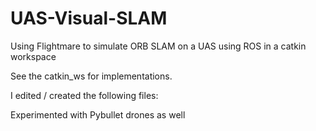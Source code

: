 # UAS-Visual-SLAM
Using Flightmare to simulate ORB SLAM on a UAS using ROS in a catkin workspace

See the catkin_ws for implementations.

I edited / created the following files:




Experimented with Pybullet drones as well
